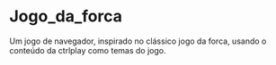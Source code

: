 # Jogo_da_forca
Um jogo de navegador, inspirado no clássico jogo da forca, usando o conteúdo da ctrlplay como temas do jogo.
